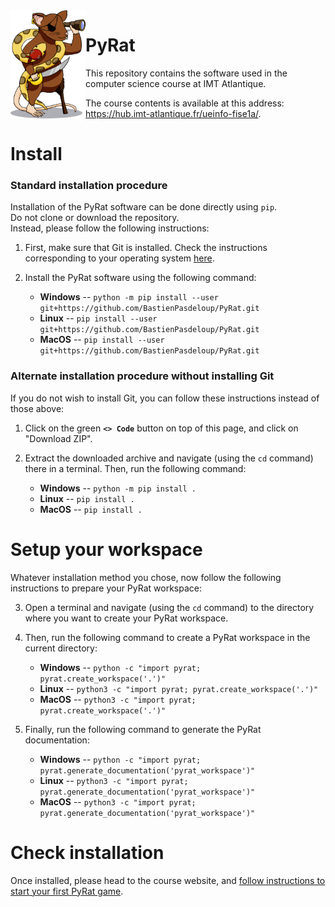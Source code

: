 <!-- ##################################################################################################################################################### -->
<!-- ######################################################################## INFO ####################################################################### -->
<!-- ##################################################################################################################################################### -->

<!--
    This file contains the public text that appears on the PyRat GitHub repository.
    It contains a short description and installation details.
-->

<!-- ##################################################################################################################################################### -->
<!-- ###################################################################### CONTENTS ##################################################################### -->
<!-- ##################################################################################################################################################### -->

<img align="left" width="120px" src="pyrat/gui/drawings/pyrat.png" />

# PyRat

This repository contains the software used in the computer science course at IMT Atlantique.

The course contents is available at this address:<br />https://hub.imt-atlantique.fr/ueinfo-fise1a/.

# Install

### Standard installation procedure

Installation of the PyRat software can be done directly using `pip`. \
Do not clone or download the repository. \
Instead, please follow the following instructions:

1) First, make sure that Git is installed.
   Check the instructions corresponding to your operating system [here](https://git-scm.com/book/en/v2/Getting-Started-Installing-Git).

2) Install the PyRat software using the following command:
   - **Windows** -- `python -m pip install --user git+https://github.com/BastienPasdeloup/PyRat.git`
   - **Linux** -- `pip install --user git+https://github.com/BastienPasdeloup/PyRat.git`
   - **MacOS** -- `pip install --user git+https://github.com/BastienPasdeloup/PyRat.git`

### Alternate installation procedure without installing Git

If you do not wish to install Git, you can follow these instructions instead of those above:

1) Click on the green **`<> Code`** button on top of this page, and click on "Download ZIP".

2) Extract the downloaded archive and navigate (using the `cd` command) there in a terminal.
   Then, run the following command:
   - **Windows** -- `python -m pip install .`
   - **Linux** -- `pip install .`
   - **MacOS** -- `pip install .`

# Setup your workspace

Whatever installation method you chose, now follow the following instructions to prepare your PyRat workspace:

3) Open a terminal and navigate (using the `cd` command) to the directory where you want to create your PyRat workspace.

4) Then, run the following command to create a PyRat workspace in the current directory:
   - **Windows** -- `python -c "import pyrat; pyrat.create_workspace('.')"`
   - **Linux** -- `python3 -c "import pyrat; pyrat.create_workspace('.')"`
   - **MacOS** -- `python3 -c "import pyrat; pyrat.create_workspace('.')"`

5) Finally, run the following command to generate the PyRat documentation:
   - **Windows** -- `python -c "import pyrat; pyrat.generate_documentation('pyrat_workspace')"`
   - **Linux** -- `python3 -c "import pyrat; pyrat.generate_documentation('pyrat_workspace')"`
   - **MacOS** -- `python3 -c "import pyrat; pyrat.generate_documentation('pyrat_workspace')"`

# Check installation

Once installed, please head to the course website, and [follow instructions to start your first PyRat game](https://hub.imt-atlantique.fr/ueinfo-fise1a/s5/project/session1/practical/index.html#12-----the-pyrat-workspace).

<!-- ##################################################################################################################################################### -->
<!-- ##################################################################################################################################################### -->
